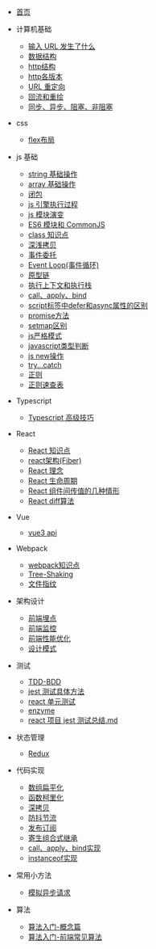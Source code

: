 <!-- docs/_sidebar.md -->

- [首页](/)

- 计算机基础

  - [输入 URL 发生了什么](pages/Base/输入URL发生了什么.md)
  - [数据结构](pages/Base/数据结构.md)
  - [http结构](pages/Base/http结构.md)
  - [http各版本](pages/Base/http各版本.md)
  - [URL 重定向](pages/Base/URL重定向.md)
  - [回流和重绘](pages/Base/回流和重绘.md)
  - [同步、异步、阻塞、非阻塞](pages/Base/同步、异步、阻塞、非阻塞.md)
  
- css 
  - [flex布局](pages/Css/flex布局.md)

- js 基础

  - [string 基础操作](pages/Js/string基础操作.md)
  - [array 基础操作](pages/Js/array_基础操作.md)
  - [闭包](pages/Js/闭包.md)
  - [js 引擎执行过程](pages/Js/js引擎的执行过程.md)
  - [js 模块演变](pages/Js/js-模块演变.md)
  - [ES6 模块和 CommonJS](pages/Js/ES6模块和CommonJS.md)
  - [class 知识点](pages/Js/class知识点.md)
  - [深浅拷贝](pages/Js/深浅拷贝.md)
  - [事件委托](pages/Js/事件委托.md)
  - [Event Loop(事件循环)](<pages/Js/Event_Loop(事件循环).md>)
  - [原型链](pages/Js/原型链.md)
  - [执行上下文和执行栈](pages/Js/执行上下文和执行栈.md)
  - [call、apply、bind](pages/Js/call、apply、bind.md)
  - [script标签中defer和async属性的区别](pages/Js/script标签中defer和async属性的区别.md)
  - [promise方法](pages/Js/promise方法.md)
  - [setmap区别](pages/Js/setmap区别.md)
  - [js严格模式](pages/Js/js严格模式.md)
  - [javascript类型判断](pages/Js/javascript类型判断.md)
  - [js new操作](pages/Js/js-new操作.md)
  - [try...catch](pages/Js/try...catch.md)
  - [正则](pages/Js/正则.md)
  - [正则速查表](pages/Js/正则速查表.md)

- Typescript

  - [Typescript 高级技巧](pages/Typescript/Typescript高级技巧.md)

- React

  - [React 知识点](pages/React/React知识点.md)
  - [react架构(Fiber)](pages/React/react架构(Fiber).md)
  - [React 理念](pages/React/React理念.md)
  - [React 生命周期](pages/React/React生命周期.md)
  - [React 组件间传值的几种情形](pages/React/React组件间传值的几种情形.md)
  - [React diff算法](pages/React/React/reactdiff算法.md)

- Vue
  - [vue3 api](pages/Vue/vue3_api.md)

- Webpack

  - [webpack知识点](pages/Webpack/webpack知识点.md)
  - [Tree-Shaking](pages/Webpack/Tree-Shaking.md)
  - [文件指纹](pages/Webpack/文件指纹.md)
  
- 架构设计
  - [前端埋点](pages/Architecture/前端埋点.md)
  - [前端监控](pages/Architecture/前端监控.md)
  - [前端性能优化](pages/Architecture/前端性能优化.md)
  - [设计模式](pages/Architecture/设计模式.md)

- 测试

  - [TDD-BDD](pages/Test/TDD-BDD.md)
  - [jest 测试具体方法](pages/Test/jest测试具体方法.md)
  - [react 单元测试](pages/Test/react单元测试.md)
  - [enzyme](pages/Test/enzyme.md)
  - [react 项目 jest 测试总结.md](pages/Test/react项目jest测试总结.md)

- 状态管理

  - [Redux](pages/State/Redux.md)

- 代码实现
  - [数组扁平化](pages/Code/数组扁平化.md)
  - [函数柯里化](pages/Code/函数柯里化.md)
  - [深拷贝](pages/Code/深拷贝.md)
  - [防抖节流](pages/Code/防抖节流.md)
  - [发布订阅](pages/Code/发布订阅.md)
  - [寄生组合式继承](pages/Code/寄生组合式继承.md)
  - [call、apply、bind实现](pages/Code/call、apply、bind实现.md)
  - [instanceof实现](pages/Code/instanceof实现.md)
  
- 常用小方法
  - [模拟异步请求](pages/Method/模拟异步请求.md)

- 算法
  - [算法入门-概念篇](pages/Algorithm/算法入门-概念篇.md)
  - [算法入门-前端常见算法](pages/Algorithm/前端常见算法.md)
